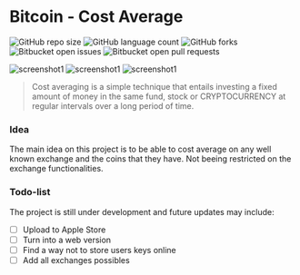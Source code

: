 # Bitcoin - Cost Average

<!---Esses são exemplos. Veja https://shields.io para outras pessoas ou para personalizar este conjunto de escudos. Você pode querer incluir dependências, status do projeto e informações de licença aqui--->

![GitHub repo size](https://img.shields.io/github/repo-size/iuricode/README-template?style=for-the-badge)
![GitHub language count](https://img.shields.io/github/languages/count/iuricode/README-template?style=for-the-badge)
![GitHub forks](https://img.shields.io/github/forks/iuricode/README-template?style=for-the-badge)
![Bitbucket open issues](https://img.shields.io/bitbucket/issues/iuricode/README-template?style=for-the-badge)
![Bitbucket open pull requests](https://img.shields.io/bitbucket/pr-raw/iuricode/README-template?style=for-the-badge)

<img src="https://play-lh.googleusercontent.com/I_Bc-6nCQugnAc8cKp4bchY3qFTyrQtFDS5bCyhMMZl9Y8bz210S_YULVNwKM8JL83g=w3360-h1940" alt="screenshot1">
<img src="https://play-lh.googleusercontent.com/QCkbySR1Bfq42JwTl-U9_zPmaXPY34IxIt1kyj8eLqIl-IkqqwTDW7X1WuV-0Km6FG-C=w3360-h1940" alt="screenshot1">
<img src="https://play-lh.googleusercontent.com/X4fePjB7hKerzqZBWuRCczuzmU8cc2bXcgsCLP_40QRqSkgEWYv1pkED7F3__IyE5x0=w3360-h1940" alt="screenshot1">

> Cost averaging is a simple technique that entails investing a fixed amount of money in the same fund, stock or CRYPTOCURRENCY at regular intervals over a long period of time.

### Idea

The main idea on this project is to be able to cost average on any well known exchange and the coins that they have. Not beeing restricted on the exchange functionalities.

### Todo-list

The project is still under development and future updates may include:

- [ ] Upload to Apple Store
- [ ] Turn into a web version
- [ ] Find a way not to store users keys online
- [ ] Add all exchanges possibles
